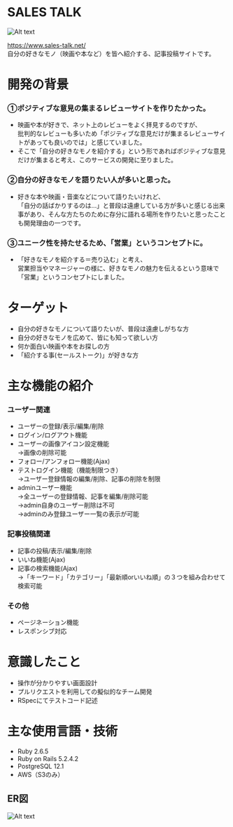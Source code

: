 # SALES TALK
![Alt text](https://sales-talk-picture.s3-ap-northeast-1.amazonaws.com/+thumbnail/README.png)

https://www.sales-talk.net/  
自分の好きなモノ（映画や本など）を皆へ紹介する、記事投稿サイトです。  

# 開発の背景
### ①ポジティブな意見の集まるレビューサイトを作りたかった。
* 映画や本が好きで、ネット上のレビューをよく拝見するのですが、  
批判的なレビューも多いため「ポジティブな意見だけが集まるレビューサイトがあっても良いのでは」と感じていました。  
* そこで「自分の好きなモノを紹介する」という形であればポジティブな意見だけが集まると考え、このサービスの開発に至りました。

### ②自分の好きなモノを語りたい人が多いと思った。  
* 好きな本や映画・音楽などについて語りたいけれど、  
「自分の話ばかりするのは...」と普段は遠慮している方が多いと感じる出来事があり、そんな方たちのために存分に語れる場所を作りたいと思ったことも開発理由の一つです。

### ③ユニーク性を持たせるため、「営業」というコンセプトに。
* 「好きなモノを紹介する＝売り込む」と考え、  
  営業担当やマネージャーの様に、好きなモノの魅力を伝えるという意味で「営業」というコンセプトにしました。

# ターゲット
* 自分の好きなモノについて語りたいが、普段は遠慮しがちな方
* 自分の好きなモノを広めて、皆にも知って欲しい方
* 何か面白い映画や本をお探しの方
* 「紹介する事(セールストーク)」が好きな方

# 主な機能の紹介
### ユーザー関連
* ユーザーの登録/表示/編集/削除
* ログイン/ログアウト機能
* ユーザーの画像アイコン設定機能  
  →画像の削除可能
* フォロー/アンフォロー機能(Ajax)
* テストログイン機能（機能制限つき）  
  →ユーザー登録情報の編集/削除、記事の削除を制限
* adminユーザー機能  
  →全ユーザーの登録情報、記事を編集/削除可能  
  →admin自身のユーザー削除は不可  
  →adminのみ登録ユーザー一覧の表示が可能

### 記事投稿関連
* 記事の投稿/表示/編集/削除
* いいね機能(Ajax)
* 記事の検索機能(Ajax)  
  →「キーワード」「カテゴリー」「最新順orいいね順」の３つを組み合わせて検索可能  

### その他
* ページネーション機能
* レスポンシブ対応

# 意識したこと
* 操作が分かりやすい画面設計
* プルリクエストを利用しての擬似的なチーム開発
* RSpecにてテストコード記述

# 主な使用言語・技術
* Ruby 2.6.5
* Ruby on Rails 5.2.4.2
* PostgreSQL 12.1
* AWS（S3のみ）
## ER図
![Alt text](https://sales-talk-picture.s3-ap-northeast-1.amazonaws.com/+thumbnail/ER.png)

